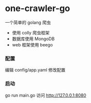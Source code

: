 # one-crawler-go
一个简单的 golang 爬虫 

- 使用 colly 爬虫框架
- 数据库使用 MongoDB
- web 框架使用 beego

### 配置
编辑 config/app.yaml 修改配置

### 启动
go run main.go
访问 http://127.0.0.1:8080
